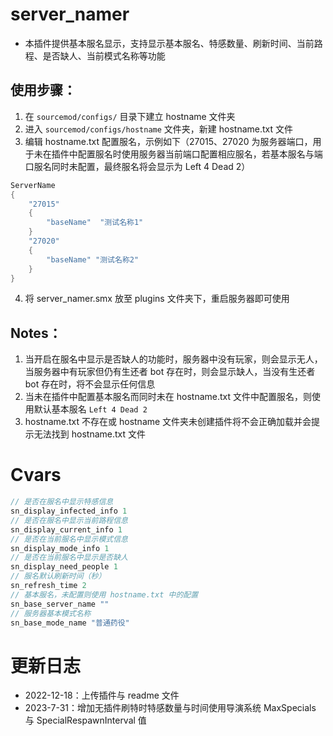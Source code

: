 # server_namer

- 本插件提供基本服名显示，支持显示基本服名、特感数量、刷新时间、当前路程、是否缺人、当前模式名称等功能

## 使用步骤：

1. 在 `sourcemod/configs/` 目录下建立 hostname 文件夹
2. 进入 `sourcemod/configs/hostname` 文件夹，新建 hostname.txt 文件
3. 编辑 hostname.txt 配置服名，示例如下（27015、27020 为服务器端口，用于未在插件中配置服名时使用服务器当前端口配置相应服名，若基本服名与端口服名同时未配置，最终服名将会显示为 Left 4 Dead 2）

```Java
ServerName
{
	"27015"
	{
		"baseName"	"测试名称1"
	}
    "27020"
    {
        "baseName" "测试名称2"
    }
}
```

4. 将 server_namer.smx 放至 plugins 文件夹下，重启服务器即可使用

## Notes：

1. 当开启在服名中显示是否缺人的功能时，服务器中没有玩家，则会显示无人，当服务器中有玩家但仍有生还者 bot 存在时，则会显示缺人，当没有生还者 bot 存在时，将不会显示任何信息
2. 当未在插件中配置基本服名而同时未在 hostname.txt 文件中配置服名，则使用默认基本服名 `Left 4 Dead 2`
3. hostname.txt 不存在或 hostname 文件夹未创建插件将不会正确加载并会提示无法找到 hostname.txt 文件

# Cvars

```Java
// 是否在服名中显示特感信息
sn_display_infected_info 1
// 是否在服名中显示当前路程信息
sn_display_current_info 1
// 是否在当前服名中显示模式信息
sn_display_mode_info 1
// 是否在当前服名中显示是否缺人
sn_display_need_people 1
// 服名默认刷新时间（秒）
sn_refresh_time 2
// 基本服名，未配置则使用 hostname.txt 中的配置
sn_base_server_name ""
// 服务器基本模式名称
sn_base_mode_name "普通药役"
```

# 更新日志

- 2022-12-18：上传插件与 readme 文件
- 2023-7-31：增加无插件刷特时特感数量与时间使用导演系统 MaxSpecials 与 SpecialRespawnInterval 值
